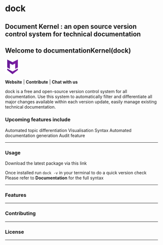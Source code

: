 # dock
## Document Kernel : an open source version control system for technical documentation
 
## Welcome to documentationKernel(dock)

![alt text][logo]

[logo]: https://github.com/adam-p/markdown-here/raw/master/src/common/images/icon48.png "Logo Title Text 2"

 
 **Website** | **Contribute** | **Chat with us**
 
dock is a free and open-source version control system for all documentation. Use this system to automatically filter and differentiate all major changes available within each version update, easily manage existing technical documentation. 

### Upcoming features include 

Automated topic differentiation
Visualisation
Syntax
Automated documentation generation
Audit feature  

---

### Usage 

Download the latest package via this link

Once installed run ```dock -v``` in your terminal to do a quick version check
Please refer to **Documentation** for the full syntax

---

### Features 

---

### Contributing

---

### License 

---